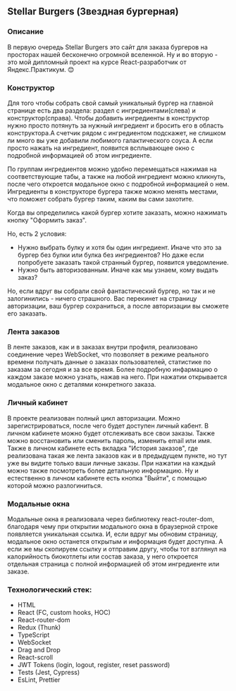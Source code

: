 ## Stellar Burgers (Звездная бургерная)

### Описание

В первую очередь Stellar Burgers это сайт для заказа бургеров на просторах нашей бесконечно огромной вселенной. Ну и во вторую - это мой дипломный проект на курсе React-разработчик от Яндекс.Практикум. 😊

### Конструктор

Для того чтобы собрать свой самый уникальный бургер на главной странице есть два раздела: раздел с ингредиентами(слева) и конструктор(справа). Чтобы добавить ингредиенты в конструктор нужно просто потянуть за нужный ингредиент и бросить его в область конструктора.А счетчик рядом с ингредиентом подскажет, не слишком ли много вы уже добавили любимого галактического соуса. А если просто нажать на ингредиент, появится всплывающее окно с подробной информацией об этом ингредиенте.

По группам ингредиентов можно удобно перемещаться нажимая на соответствующие табы, а также на любой ингредиент можно кликнуть, после чего откроется модальное окно с подробной информацией о нем. Ингредиенты в конструкторе бургера также можно менять местами, что поможет собрать бургер таким, каким вы сами захотите.

Когда вы определились какой бургер хотите заказать, можно нажимать кнопку "Оформить заказ".

Но, есть 2 условия:

- Нужно выбрать булку и хотя бы один ингредиент. Иначе что это за бургер без булки или булка без ингредиентов? Но даже если попробуете заказать такой странный бургер, появится уведомление.
- Нужно быть авторизованным. Иначе как мы узнаем, кому выдать заказ?

Но, если вдруг вы собрали свой фантастический бургер, но так и не залогинились - ничего страшного. Вас перекинет на страницу авторизации, ваш бургер сохраниться, а после авторизации вы сможете его заказать.

### Лента заказов

В ленте заказов, как и в заказах внутри профиля, реализовано соединение через WebSocket, что позволяет в режиме реального времени получать данные о заказах пользователей, статистике по заказам за сегодня и за все время. Более подробную инфармацию о каждом заказе можно узнать, нажав на него. При нажатии открывается модальное окно с деталями конкретного заказа.

### Личный кабинет

В проекте реализован полный цикл авторизации.
Можно зарегистрироваться, после чего будет доступен личный кабент.
В личном кабинете можно будет отслеживать все свои заказы. Также можно восстановить или сменить пароль, изменить email или имя. Также в личном кабинете есть вкладка "История заказов", где реализована такая же лента заказов как и в предыдущем пункте, но тут уже вы видите только ваши личные заказы. При нажатии на каждый можно также посмотреть более детальную информацию. Ну и естественно в личном кабинете есть кнопка "Выйти", с помощью которой можно разлогиниться.

### Модальные окна

Модальные окна я реализовала через библиотеку react-router-dom, благодаря чему при открытии модального окна в браузерной строке появляется уникальная ссылка. И, если вдруг мы обновим страницу, модальное окно останется открытым и информация будет доступна. А если же мы скопируем ссылку и отправим другу, чтобы тот взглянул на калорийность биокотлеты или состав заказа, у него откроется отдельная страница с полной информацией об этом ингредиенте или заказе.

### Технологический стек:

- HTML
- React (FC, custom hooks, HOC)
- React-router-dom
- Redux (Thunk)
- TypeScript
- WebSocket
- Drag and Drop
- React-scroll
- JWT Tokens (login, logout, register, reset password)
- Tests (Jest, Cypress)
- EsLint, Prettier